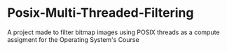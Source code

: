 # Posix-Multi-Threaded-Filtering
A project made to filter bitmap images using POSIX threads as a compute  assigment for the Operating System's Course
